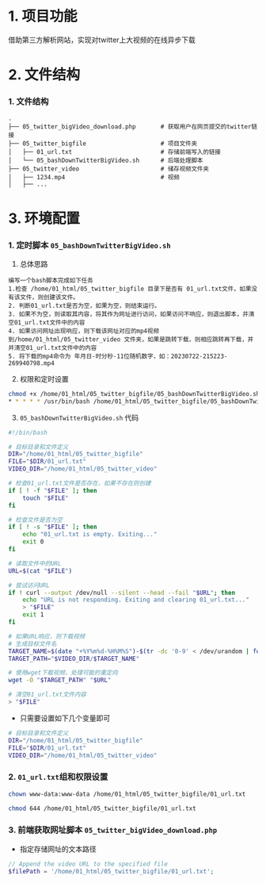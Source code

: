 # 1. 项目功能

借助第三方解析网站，实现对twitter上大视频的在线异步下载

# 2. 文件结构

### 1. 文件结构

```
.
├── 05_twitter_bigVideo_download.php       # 获取用户在网页提交的twitter链接
├── 05_twitter_bigfile                     # 项目文件夹
│   ├── 01_url.txt                         # 存储前端写入的链接
│   └── 05_bashDownTwitterBigVideo.sh      # 后端处理脚本
├── 05_twitter_video                       # 储存视频文件夹
│   ├── 1234.mp4                           # 视频
│   ├── ...
```


# 3. 环境配置


### 1. 定时脚本 `05_bashDownTwitterBigVideo.sh`

1. 总体思路

```
编写一个bash脚本完成如下任务
1.检查 /home/01_html/05_twitter_bigfile 目录下是否有 01_url.txt文件，如果没有该文件，则创建该文件。
2. 判断01_url.txt是否为空，如果为空，则结束运行。
3. 如果不为空，则读取其内容，将其作为网址进行访问，如果访问不响应，则退出脚本，并清空01_url.txt文件中的内容
4. 如果访问网址出现响应，则下载该网址对应的mp4视频到/home/01_html/05_twitter_video 文件夹，如果是跳转下载，则相应跳转再下载，并并清空01_url.txt文件中的内容
5. 将下载的mp4命令为 年月日-时分秒-11位随机数字，如：20230722-215223-269940798.mp4
```

2. 权限和定时设置

```sh
chmod +x /home/01_html/05_twitter_bigfile/05_bashDownTwitterBigVideo.sh
* * * * * /usr/bin/bash /home/01_html/05_twitter_bigfile/05_bashDownTwitterBigVideo.sh
```


3. `05_bashDownTwitterBigVideo.sh` 代码

```sh
#!/bin/bash

# 目标目录和文件定义
DIR="/home/01_html/05_twitter_bigfile"
FILE="$DIR/01_url.txt"
VIDEO_DIR="/home/01_html/05_twitter_video"

# 检查01_url.txt文件是否存在，如果不存在则创建
if [ ! -f "$FILE" ]; then
    touch "$FILE"
fi

# 检查文件是否为空
if [ ! -s "$FILE" ]; then
    echo "01_url.txt is empty. Exiting..."
    exit 0
fi

# 读取文件中的URL
URL=$(cat "$FILE")

# 尝试访问URL
if ! curl --output /dev/null --silent --head --fail "$URL"; then
    echo "URL is not responding. Exiting and clearing 01_url.txt..."
    > "$FILE"
    exit 1
fi

# 如果URL响应，则下载视频
# 生成目标文件名
TARGET_NAME=$(date "+%Y%m%d-%H%M%S")-$(tr -dc '0-9' < /dev/urandom | fold -w 11 | head -n 1).mp4
TARGET_PATH="$VIDEO_DIR/$TARGET_NAME"

# 使用wget下载视频，处理可能的重定向
wget -O "$TARGET_PATH" "$URL"

# 清空01_url.txt文件内容
> "$FILE"
```

- 只需要设置如下几个变量即可

```sh
# 目标目录和文件定义
DIR="/home/01_html/05_twitter_bigfile"
FILE="$DIR/01_url.txt"
VIDEO_DIR="/home/01_html/05_twitter_video"
```


### 2. `01_url.txt`组和权限设置


```sh
chown www-data:www-data /home/01_html/05_twitter_bigfile/01_url.txt

chmod 644 /home/01_html/05_twitter_bigfile/01_url.txt
```

### 3. 前端获取网址脚本 `05_twitter_bigVideo_download.php`

- 指定存储网址的文本路径

```php
// Append the video URL to the specified file
$filePath = '/home/01_html/05_twitter_bigfile/01_url.txt';
```





